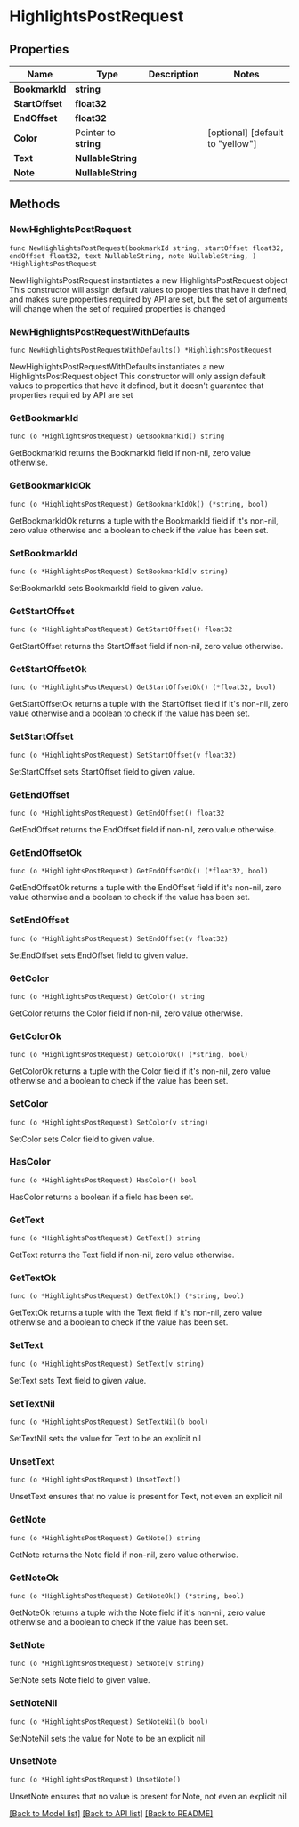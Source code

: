 # HighlightsPostRequest

## Properties

Name | Type | Description | Notes
------------ | ------------- | ------------- | -------------
**BookmarkId** | **string** |  | 
**StartOffset** | **float32** |  | 
**EndOffset** | **float32** |  | 
**Color** | Pointer to **string** |  | [optional] [default to "yellow"]
**Text** | **NullableString** |  | 
**Note** | **NullableString** |  | 

## Methods

### NewHighlightsPostRequest

`func NewHighlightsPostRequest(bookmarkId string, startOffset float32, endOffset float32, text NullableString, note NullableString, ) *HighlightsPostRequest`

NewHighlightsPostRequest instantiates a new HighlightsPostRequest object
This constructor will assign default values to properties that have it defined,
and makes sure properties required by API are set, but the set of arguments
will change when the set of required properties is changed

### NewHighlightsPostRequestWithDefaults

`func NewHighlightsPostRequestWithDefaults() *HighlightsPostRequest`

NewHighlightsPostRequestWithDefaults instantiates a new HighlightsPostRequest object
This constructor will only assign default values to properties that have it defined,
but it doesn't guarantee that properties required by API are set

### GetBookmarkId

`func (o *HighlightsPostRequest) GetBookmarkId() string`

GetBookmarkId returns the BookmarkId field if non-nil, zero value otherwise.

### GetBookmarkIdOk

`func (o *HighlightsPostRequest) GetBookmarkIdOk() (*string, bool)`

GetBookmarkIdOk returns a tuple with the BookmarkId field if it's non-nil, zero value otherwise
and a boolean to check if the value has been set.

### SetBookmarkId

`func (o *HighlightsPostRequest) SetBookmarkId(v string)`

SetBookmarkId sets BookmarkId field to given value.


### GetStartOffset

`func (o *HighlightsPostRequest) GetStartOffset() float32`

GetStartOffset returns the StartOffset field if non-nil, zero value otherwise.

### GetStartOffsetOk

`func (o *HighlightsPostRequest) GetStartOffsetOk() (*float32, bool)`

GetStartOffsetOk returns a tuple with the StartOffset field if it's non-nil, zero value otherwise
and a boolean to check if the value has been set.

### SetStartOffset

`func (o *HighlightsPostRequest) SetStartOffset(v float32)`

SetStartOffset sets StartOffset field to given value.


### GetEndOffset

`func (o *HighlightsPostRequest) GetEndOffset() float32`

GetEndOffset returns the EndOffset field if non-nil, zero value otherwise.

### GetEndOffsetOk

`func (o *HighlightsPostRequest) GetEndOffsetOk() (*float32, bool)`

GetEndOffsetOk returns a tuple with the EndOffset field if it's non-nil, zero value otherwise
and a boolean to check if the value has been set.

### SetEndOffset

`func (o *HighlightsPostRequest) SetEndOffset(v float32)`

SetEndOffset sets EndOffset field to given value.


### GetColor

`func (o *HighlightsPostRequest) GetColor() string`

GetColor returns the Color field if non-nil, zero value otherwise.

### GetColorOk

`func (o *HighlightsPostRequest) GetColorOk() (*string, bool)`

GetColorOk returns a tuple with the Color field if it's non-nil, zero value otherwise
and a boolean to check if the value has been set.

### SetColor

`func (o *HighlightsPostRequest) SetColor(v string)`

SetColor sets Color field to given value.

### HasColor

`func (o *HighlightsPostRequest) HasColor() bool`

HasColor returns a boolean if a field has been set.

### GetText

`func (o *HighlightsPostRequest) GetText() string`

GetText returns the Text field if non-nil, zero value otherwise.

### GetTextOk

`func (o *HighlightsPostRequest) GetTextOk() (*string, bool)`

GetTextOk returns a tuple with the Text field if it's non-nil, zero value otherwise
and a boolean to check if the value has been set.

### SetText

`func (o *HighlightsPostRequest) SetText(v string)`

SetText sets Text field to given value.


### SetTextNil

`func (o *HighlightsPostRequest) SetTextNil(b bool)`

 SetTextNil sets the value for Text to be an explicit nil

### UnsetText
`func (o *HighlightsPostRequest) UnsetText()`

UnsetText ensures that no value is present for Text, not even an explicit nil
### GetNote

`func (o *HighlightsPostRequest) GetNote() string`

GetNote returns the Note field if non-nil, zero value otherwise.

### GetNoteOk

`func (o *HighlightsPostRequest) GetNoteOk() (*string, bool)`

GetNoteOk returns a tuple with the Note field if it's non-nil, zero value otherwise
and a boolean to check if the value has been set.

### SetNote

`func (o *HighlightsPostRequest) SetNote(v string)`

SetNote sets Note field to given value.


### SetNoteNil

`func (o *HighlightsPostRequest) SetNoteNil(b bool)`

 SetNoteNil sets the value for Note to be an explicit nil

### UnsetNote
`func (o *HighlightsPostRequest) UnsetNote()`

UnsetNote ensures that no value is present for Note, not even an explicit nil

[[Back to Model list]](../README.md#documentation-for-models) [[Back to API list]](../README.md#documentation-for-api-endpoints) [[Back to README]](../README.md)


